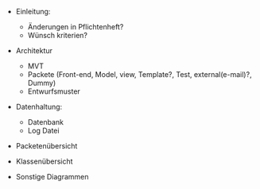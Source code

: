 + Einleitung:
  - Änderungen in Pflichtenheft?
  - Wünsch kriterien?

+ Architektur
  - MVT
  - Packete (Front-end, Model, view, Template?, Test, external(e-mail)?, Dummy)
  - Entwurfsmuster
 
+ Datenhaltung:
  - Datenbank
  - Log Datei

+ Packetenübersicht
+ Klassenübersicht
+ Sonstige Diagrammen
  
  
  
  
  
